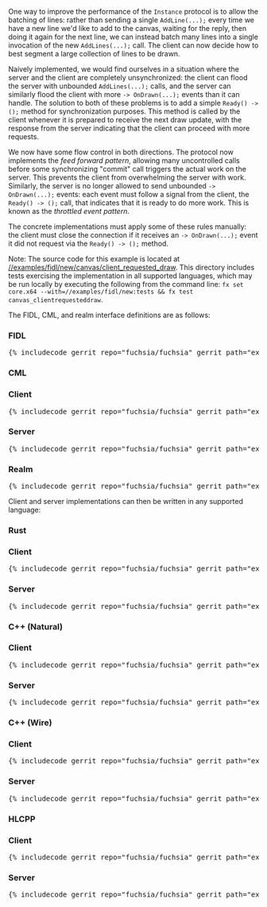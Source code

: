One way to improve the performance of the `Instance` protocol is to allow the
batching of lines: rather than sending a single `AddLine(...);` every time we
have a new line we'd like to add to the canvas, waiting for the reply, then
doing it again for the next line, we can instead batch many lines into a single
invocation of the new `AddLines(...);` call. The client can now decide how to
best segment a large collection of lines to be drawn.

Naively implemented, we would find ourselves in a situation where the server and
the client are completely unsynchronized: the client can flood the server with
unbounded `AddLines(...);` calls, and the server can similarly flood the client
with more `-> OnDrawn(...);` events than it can handle. The solution to both of
these problems is to add a simple `Ready() -> ();` method for synchronization
purposes. This method is called by the client whenever it is prepared to receive
the next draw update, with the response from the server indicating that the client
can proceed with more requests.

We now have some flow control in both directions. The protocol now implements
the *feed forward pattern*, allowing many uncontrolled calls before some
synchronizing "commit" call triggers the actual work on the server. This
prevents the client from overwhelming the server with work. Similarly, the
server is no longer allowed to send unbounded `-> OnDrawn(...);` events: each
event must follow a signal from the client, the `Ready() -> ();` call, that
indicates that it is ready to do more work. This is known as the *throttled
event pattern*.

The concrete implementations must apply some of these rules manually: the client
must close the connection if it receives an `-> OnDrawn(...);` event it did not
request via the `Ready() -> ();` method.

Note: The source code for this example is located at
[//examples/fidl/new/canvas/client_requested_draw](/examples/fidl/new/canvas/client_requested_draw).
This directory includes tests exercising the implementation in all supported
languages, which may be run locally by executing the following from
the command line: `fx set core.x64 --with=//examples/fidl/new:tests && fx test
canvas_clientrequesteddraw`.

The FIDL, CML, and realm interface definitions are as follows:

<div>
  <devsite-selector>
    <!-- FIDL -->
    <section>
      <h3 id="canvas-client_requested_draw-fidl">FIDL</h3>
      <pre class="prettyprint">{% includecode gerrit_repo="fuchsia/fuchsia" gerrit_path="examples/fidl/new/canvas/client_requested_draw/fidl/canvas.test.fidl" highlight="diff_1" %}</pre>
    </section>
    <!-- CML -->
    <section style="padding: 0px;">
      <h3>CML</h3>
      <devsite-selector style="margin: 0px; padding: 0px;">
        <section>
          <h3 id="canvas-client_requested_draw-cml-client">Client</h3>
          <pre class="prettyprint">{% includecode gerrit_repo="fuchsia/fuchsia" gerrit_path="examples/fidl/new/canvas/client_requested_draw/meta/client.cml" highlight="diff_1" %}</pre>
        </section>
        <section>
          <h3 id="canvas-client_requested_draw-server">Server</h3>
          <pre class="prettyprint">{% includecode gerrit_repo="fuchsia/fuchsia" gerrit_path="examples/fidl/new/canvas/client_requested_draw/meta/server.cml" %}</pre>
        </section>
        <section>
          <h3 id="canvas-client_requested_draw-realm">Realm</h3>
          <pre class="prettyprint">{% includecode gerrit_repo="fuchsia/fuchsia" gerrit_path="examples/fidl/new/canvas/client_requested_draw/realm/meta/realm.cml" %}</pre>
        </section>
      </devsite-selector>
    </section>
  </devsite-selector>
</div>

Client and server implementations can then be written in any supported language:

<div>
  <devsite-selector>
    <!-- Rust -->
    <section style="padding: 0px;">
      <h3>Rust</h3>
      <devsite-selector style="margin: 0px; padding: 0px;">
        <section>
          <h3 id="canvas-client_requested_draw-rust-client">Client</h3>
          <pre class="prettyprint lang-rust">{% includecode gerrit_repo="fuchsia/fuchsia" gerrit_path="examples/fidl/new/canvas/client_requested_draw/rust/client/src/main.rs" highlight="diff_1,diff_2,diff_3" %}</pre>
        </section>
        <section>
          <h3 id="canvas-client_requested_draw-rust-server">Server</h3>
          <pre class="prettyprint lang-rust">{% includecode gerrit_repo="fuchsia/fuchsia" gerrit_path="examples/fidl/new/canvas/client_requested_draw/rust/server/src/main.rs" highlight="diff_1,diff_2,diff_3,diff_4,diff_5,diff_6" %}</pre>
        </section>
      </devsite-selector>
    </section>
    <!-- C++ (Natural) -->
    <section style="padding: 0px;">
      <h3>C++ (Natural)</h3>
      <devsite-selector style="margin: 0px; padding: 0px;">
        <section>
          <h3 id="canvas-client_requested_draw-cpp_natural-client">Client</h3>
          <pre class="prettyprint lang-cc">{% includecode gerrit_repo="fuchsia/fuchsia" gerrit_path="examples/fidl/new/canvas/client_requested_draw/cpp_natural/TODO.md" region_tag="todo" %}</pre>
        </section>
        <section>
          <h3 id="canvas-client_requested_draw-cpp_natural-server">Server</h3>
          <pre class="prettyprint lang-cc">{% includecode gerrit_repo="fuchsia/fuchsia" gerrit_path="examples/fidl/new/canvas/client_requested_draw/cpp_natural/TODO.md" region_tag="todo" %}</pre>
        </section>
      </devsite-selector>
    </section>
    <!-- C++ (Wire) -->
    <section style="padding: 0px;">
      <h3>C++ (Wire)</h3>
      <devsite-selector style="margin: 0px; padding: 0px;">
        <section>
          <h3 id="canvas-client_requested_draw-cpp_wire-client">Client</h3>
          <pre class="prettyprint lang-cc">{% includecode gerrit_repo="fuchsia/fuchsia" gerrit_path="examples/fidl/new/canvas/client_requested_draw/cpp_wire/TODO.md" region_tag="todo" %}</pre>
        </section>
        <section>
          <h3 id="canvas-client_requested_draw-cpp_wire-server">Server</h3>
          <pre class="prettyprint lang-cc">{% includecode gerrit_repo="fuchsia/fuchsia" gerrit_path="examples/fidl/new/canvas/client_requested_draw/cpp_wire/TODO.md" region_tag="todo" %}</pre>
        </section>
      </devsite-selector>
    </section>
    <!-- HLCPP -->
    <section style="padding: 0px;">
      <h3 id="canvas-client_requested_draw-hlcpp">HLCPP</h3>
      <devsite-selector style="margin: 0px; padding: 0px;">
        <section>
          <h3 id="canvas-client_requested_draw-hlcpp-client">Client</h3>
          <pre class="prettyprint lang-cc">{% includecode gerrit_repo="fuchsia/fuchsia" gerrit_path="examples/fidl/new/canvas/client_requested_draw/hlcpp/TODO.md" region_tag="todo" %}</pre>
        </section>
        <section>
          <h3 id="canvas-client_requested_draw-hlcpp-server">Server</h3>
          <pre class="prettyprint lang-cc">{% includecode gerrit_repo="fuchsia/fuchsia" gerrit_path="examples/fidl/new/canvas/client_requested_draw/hlcpp/TODO.md" region_tag="todo" %}</pre>
        </section>
      </devsite-selector>
    </section>
  </devsite-selector>
</div>
